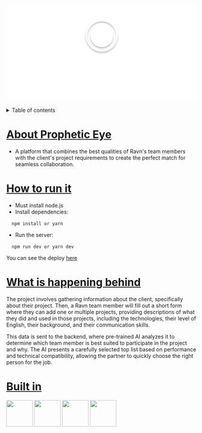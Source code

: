 <p align="center">
  <img src="./public/logo/logo-white.svg" width="500">
</p>

<details>
  <summary>Table of contents</summary>

 - [About Prophetic Eye](#about-prophetic-eye)
  - [How to run it](#how-to-run-it)
  - [What is happening behind](#what-is-happening-behind)
  - [Built in](#built-in)
</details>




# <ins>About Prophetic Eye</ins>
- A platform that combines the best qualities of Ravn's team members with the client's project requirements to create the perfect match for seamless collaboration.

# <ins>How to run it</ins>
- Must install node.js
- Install dependencies:
```shell
  npm install or yarn
```
- Run the server:
```shell
  npm run dev or yarn dev
```

You can see the deploy [here](https://prophetic-eye.vercel.app/)




# <ins>What is happening behind</ins>

The project involves gathering information about the client, specifically about their project. Then, a Ravn team member will fill out a short form where they can add one or multiple projects, providing descriptions of what they did and used in those projects, including the technologies, their level of English, their background, and their communication skills.

This data is sent to the backend, where pre-trained AI analyzes it to determine which team member is best suited to participate in the project and why. The AI presents a carefully selected top list based on performance and technical compatibility, allowing the partner to quickly choose the right person for the job.

# <ins>Built in</ins>

<img src="https://cdn4.iconfinder.com/data/icons/logos-3/600/React.js_logo-512.png" width="70" height="70">
<img src="https://avatars.githubusercontent.com/u/79146003?s=280&v=4" width="70" height="70">
<img src="https://user-images.githubusercontent.com/958486/218346783-72be5ae3-b953-4dd7-b239-788a882fdad6.svg" width="70" height="70">
<img src="https://encrypted-tbn0.gstatic.com/images?q=tbn:ANd9GcTnA_IUtm44LsMAv6suU7pBTxkTsLKDxqAhwA&s" width="70" height="70">